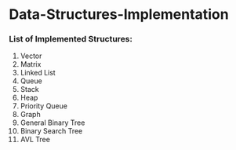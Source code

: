 # Data-Structures-Implementation

### List of Implemented Structures:
1. Vector
2. Matrix
3. Linked List
4. Queue
5. Stack
6. Heap
7. Priority Queue
8. Graph
9. General Binary Tree
10. Binary Search Tree
11. AVL Tree
